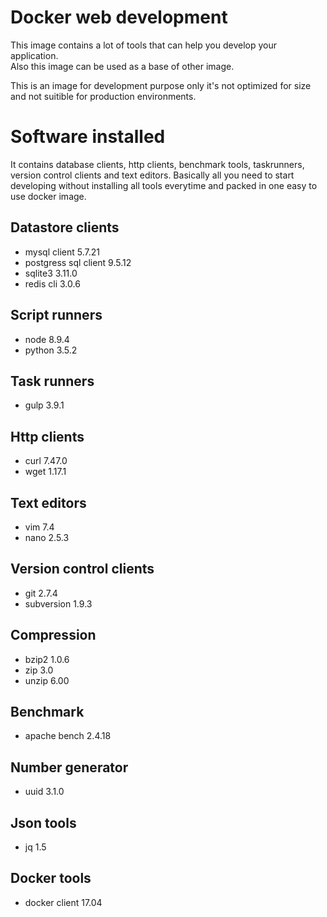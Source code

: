 # Docker web development
This image contains a lot of tools that can help you develop your application.  
Also this image can be used as a base of other image.

This is an image for development purpose only it's not optimized for size and not suitible for production environments. 

# Software installed
It contains database clients, http clients, benchmark tools, taskrunners, version control clients and text editors. Basically all you need to start developing without installing all tools everytime and packed in one easy to use docker image.

## Datastore clients
 - mysql client 5.7.21
 - postgress sql client 9.5.12
 - sqlite3 3.11.0
 - redis cli 3.0.6

## Script runners
 - node 8.9.4
 - python 3.5.2

## Task runners
 - gulp 3.9.1

## Http clients
 - curl 7.47.0
 - wget 1.17.1

## Text editors
 - vim 7.4
 - nano 2.5.3

## Version control clients
 - git 2.7.4
 - subversion 1.9.3

## Compression
 - bzip2 1.0.6
 - zip 3.0
 - unzip 6.00

## Benchmark
 - apache bench 2.4.18

## Number generator
 - uuid 3.1.0

## Json tools
 - jq 1.5

## Docker tools
 - docker client 17.04